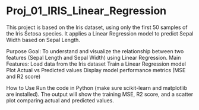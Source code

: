 # Proj_01_IRIS_Linear_Regression

This project is based on the Iris dataset, using only the first 50 samples of the Iris Setosa species.
It applies a Linear Regression model to predict Sepal Width based on Sepal Length.

Purpose
Goal: To understand and visualize the relationship between two features (Sepal Length and Sepal Width) using Linear Regression.
Main Features:
Load data from the Iris dataset
Train a Linear Regression model
Plot Actual vs Predicted values
Display model performance metrics (MSE and R2 score)

How to Use
Run the code in Python (make sure scikit-learn and matplotlib are installed).
The output will show the training MSE, R2 score, and a scatter plot comparing actual and predicted values.

